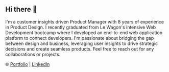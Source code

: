 ## Hi there 👋

I'm a customer insights driven Product Manager with 8 years of experience in Product Design. I recently graduated from Le Wagon's intensive Web Development bootcamp where I developed an end-to-end web application platform to connect developers. I'm passionate about bridging the gap between design and business, leveraging user insights to drive strategic decisions and create seamless products. Feel free to reach out for any collaborations or projects.

🌐 [Portfolio](https://thedavidwenk.com) | [LinkedIn](https://linkedin.com/in/davidwenk)
